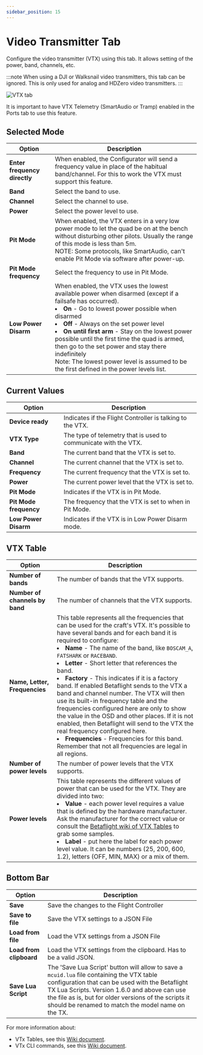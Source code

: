 ```yaml
---
sidebar_position: 15
---
```


# Video Transmitter Tab

Configure the video transmitter (VTX) using this tab. It allows setting of the power, band, channels, etc.

:::note
When using a DJI or Walksnail video transmitters, this tab can be ignored.
This is only used for analog and HDZero video transmitters.
:::

![VTX tab](/img/betaflight_configurator_vtx_tab.png)

It is important to have VTX Telemetry (SmartAudio or Tramp) enabled in the Ports tab to use this feature.

## Selected Mode

| **Option**                   | **Description**                                                                                                                                                                                                                                                                                                                                                                     |
| ---------------------------- | ----------------------------------------------------------------------------------------------------------------------------------------------------------------------------------------------------------------------------------------------------------------------------------------------------------------------------------------------------------------------------------- |
| **Enter frequency directly** | When enabled, the Configurator will send a frequency value in place of the habitual band/channel. For this to work the VTX must support this feature.                                                                                                                                                                                                                               |
| **Band**                     | Select the band to use.                                                                                                                                                                                                                                                                                                                                                             |
| **Channel**                  | Select the channel to use.                                                                                                                                                                                                                                                                                                                                                          |
| **Power**                    | Select the power level to use.                                                                                                                                                                                                                                                                                                                                                      |
| **Pit Mode**                 | When enabled, the VTX enters in a very low power mode to let the quad be on at the bench without disturbing other pilots. Usually the range of this mode is less than 5m.<br/>NOTE: Some protocols, like SmartAudio, can't enable Pit Mode via software after power-up.                                                                                                             |
| **Pit Mode frequency**       | Select the frequency to use in Pit Mode.                                                                                                                                                                                                                                                                                                                                            |
| **Low Power Disarm**         | When enabled, the VTX uses the lowest available power when disarmed (except if a failsafe has occurred).<li>**On** - Go to lowest power possible when disarmed</li><li>**Off** - Always on the set power level</li><li>**On until first arm** - Stay on the lowest power possible until the first time the quad is armed, then go to the set power and stay there indefinitely</li> Note: The lowest power level is assumed to be the first defined in the power levels list.|

## Current Values

| **Option**             | **Description**                                                 |
| ---------------------- | --------------------------------------------------------------- |
| **Device ready**       | Indicates if the Flight Controller is talking to the VTX.       |
| **VTX Type**           | The type of telemetry that is used to communicate with the VTX. |
| **Band**               | The current band that the VTX is set to.                        |
| **Channel**            | The current channel that the VTX is set to.                     |
| **Frequency**          | The current frequency that the VTX is set to.                   |
| **Power**              | The current power level that the VTX is set to.                 |
| **Pit Mode**           | Indicates if the VTX is in Pit Mode.                            |
| **Pit Mode frequency** | The frequency that the VTX is set to when in Pit Mode.          |
| **Low Power Disarm**   | Indicates if the VTX is in Low Power Disarm mode.               |

## VTX Table

| **Option**                     | **Description**                                                                                                                                                                                                                                                                                                                                                                                                                                                                                                                                                                                                                                                                                                                                                                                                  |
| ------------------------------ | ---------------------------------------------------------------------------------------------------------------------------------------------------------------------------------------------------------------------------------------------------------------------------------------------------------------------------------------------------------------------------------------------------------------------------------------------------------------------------------------------------------------------------------------------------------------------------------------------------------------------------------------------------------------------------------------------------------------------------------------------------------------------------------------------------------------- |
| **Number of bands**            | The number of bands that the VTX supports.                                                                                                                                                                                                                                                                                                                                                                                                                                                                                                                                                                                                                                                                                                                                                                       |
| **Number of channels by band** | The number of channels that the VTX supports.                                                                                                                                                                                                                                                                                                                                                                                                                                                                                                                                                                                                                                                                                                                                                                    |
| **Name, Letter, Frequencies**  | This table represents all the frequencies that can be used for the craft's VTX. It's possible to have several bands and for each band it is required to configure:<li>**Name** - The name of the band, like `BOSCAM_A`, `FATSHARK` or `RACEBAND`.</li><li>**Letter** - Short letter that references the band.</li><li>**Factory** - This indicates if it is a factory band. If enabled Betaflight sends to the VTX a band and channel number. The VTX will then use its built-in frequency table and the frequencies configured here are only to show the value in the OSD and other places. If it is not enabled, then Betaflight will send to the VTX the real frequency configured here.</li><li>**Frequencies** - Frequencies for this band.</li>Remember that not all frequencies are legal in all regions. |
| **Number of power levels**     | The number of power levels that the VTX supports.                                                                                                                                                                                                                                                                                                                                                                                                                                                                                                                                                                                                                                                                                                                                                                |
| **Power levels**               | This table represents the different values of power that can be used for the VTX. They are divided into two:<li>**Value** - each power level requires a value that is defined by the hardware manufacturer. Ask the manufacturer for the correct value or consult the [Betaflight wiki of VTX Tables](/docs/wiki/guides/current/VTX-Tables) to grab some samples.</li><li>**Label** - put here the label for each power level value. It can be numbers (25, 200, 600, 1.2), letters (OFF, MIN, MAX) or a mix of them.</li>                                                                                                                                                                                                                                                                                       |

## Bottom Bar

| **Option**              | **Description**                                                                                                                                                                                                                                                                                              |
| ----------------------- | ------------------------------------------------------------------------------------------------------------------------------------------------------------------------------------------------------------------------------------------------------------------------------------------------------------ |
| **Save**                | Save the changes to the Flight Controller                                                                                                                                                                                                                                                                    |
| **Save to file**        | Save the VTX settings to a JSON File                                                                                                                                                                                                                                                                         |
| **Load from file**      | Load the VTX settings from a JSON File                                                                                                                                                                                                                                                                       |
| **Load from clipboard** | Load the VTX settings from the clipboard. Has to be a valid JSON.                                                                                                                                                                                                                                            |
| **Save Lua Script**     | The 'Save Lua Script' button will allow to save a `mcuid.lua` file containing the VTX table configuration that can be used with the Betaflight TX Lua Scripts. Version 1.6.0 and above can use the file as is, but for older versions of the scripts it should be renamed to match the model name on the TX. |

For more information about:

- VTx Tables, see this [Wiki document](/docs/wiki/guides/current/VTX-Tables).
- VTx CLI commands, see this [Wiki document](/docs/wiki/guides/current/VTX-CLI-Settings).
